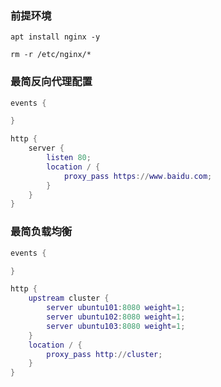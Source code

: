 ### 前提环境

```shell
apt install nginx -y

rm -r /etc/nginx/*
```

### 最简反向代理配置

```lua
events {

}

http {
	server {
		listen 80;
		location / {
			proxy_pass https://www.baidu.com;
		}
	}
}
```

### 最简负载均衡

```lua
events {

}

http {
    upstream cluster {
        server ubuntu101:8080 weight=1;
        server ubuntu102:8080 weight=1;
        server ubuntu103:8080 weight=1;
    }
    location / {
        proxy_pass http://cluster;
    }
}
```
